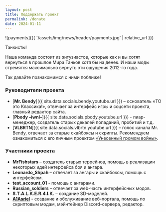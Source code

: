```yaml
---
layout: post
title: Поддержать проект
permalink: /donate
date: 2024-01-11
---
```


![payments]({{ '/assets/img/news/header/payments.jpg' | relative_url }})

Танкисты!

Наша команда состоит из энтузиастов, которые как и вы хотят вернуться в прошлое Мира Танков хотя бы на денек. И наши моды стремятся максимально вернуть эти ощущения 2012-го года.

Так давайте познакомимся с ними поближе!

### Руководители проекта

- [**Mr. Bendy**]({{ site.data.socials.bendy.youtube.url }}) – основатель «TO это Классика!», отвечает за интерфейс игры и соцсети проекта, главный редактор сайта.
- [**Pbody –iwnl–**]({{ site.data.socials.pbody.youtube.url }}) - пиар-менеджер, создатель старых декалей попаданий, пробитий и т.д.
- [**VLBRTN**]({{ site.data.socials.vlbrtn.youtube.url }}) – голос канала Mr. Bendy, отвечает за старые скайбоксы и скрипты.
Рекомендуем ознакомиться с его личным проектом [«Унесенный громом войны»](https://kr.cm/f/t/62100/).

### Участники проекта

- **MrFishstars** – создатель старых террейнов, помощь в реализации некоторых идей интерфейса боя и ангара.
- **Leonardo_Shpah** – отвечает за ангары и скайбоксы, помощь с интерфейсом.
- **test_account_01** - помощь с ангарами.
- **Russian_soldiers** – отвечает за web-часть интерфейсных модов.
- **S.T.A.L.K.E.R.4.I.K.** – создание SD-моделей.
- [**A1Asriel**](https://a1asriel.github.io/about) - создание и обслуживание веб-портала, помощь по скриптовым модам, мэйнтейнер Discord-сервера, редактор.